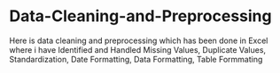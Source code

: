 # Data-Cleaning-and-Preprocessing
Here is data cleaning and preprocessing which has been done in Excel
where i have Identified and Handled Missing Values, Duplicate Values, Standardization, Date Formatting, Data Formatting, Table Formmating

